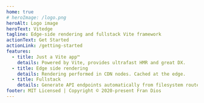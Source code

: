 ```yaml
---
home: true
# heroImage: /logo.png
heroAlt: Logo image
heroText: Vitedge
tagline: Edge-side rendering and fullstack Vite framework
actionText: Get Started
actionLink: /getting-started
features:
  - title: Just a Vite app™
    details: Powered by Vite, provides ultrafast HMR and great DX.
  - title: Edge side rendering
    details: Rendering performed in CDN nodes. Cached at the edge.
  - title: Fullstack
    details: Generate API endpoints automatically from filesystem routes.
footer: MIT Licensed | Copyright © 2020-present Fran Dios
---
```

